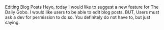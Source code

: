 Editing Blog Posts
Heyo, today I would like to suggest a new feature for The Daily Gobo.
I would like users to be able to edit blog posts.
BUT,
Users must ask a dev for permission to do so.
You definitely do not have to, but just saying.